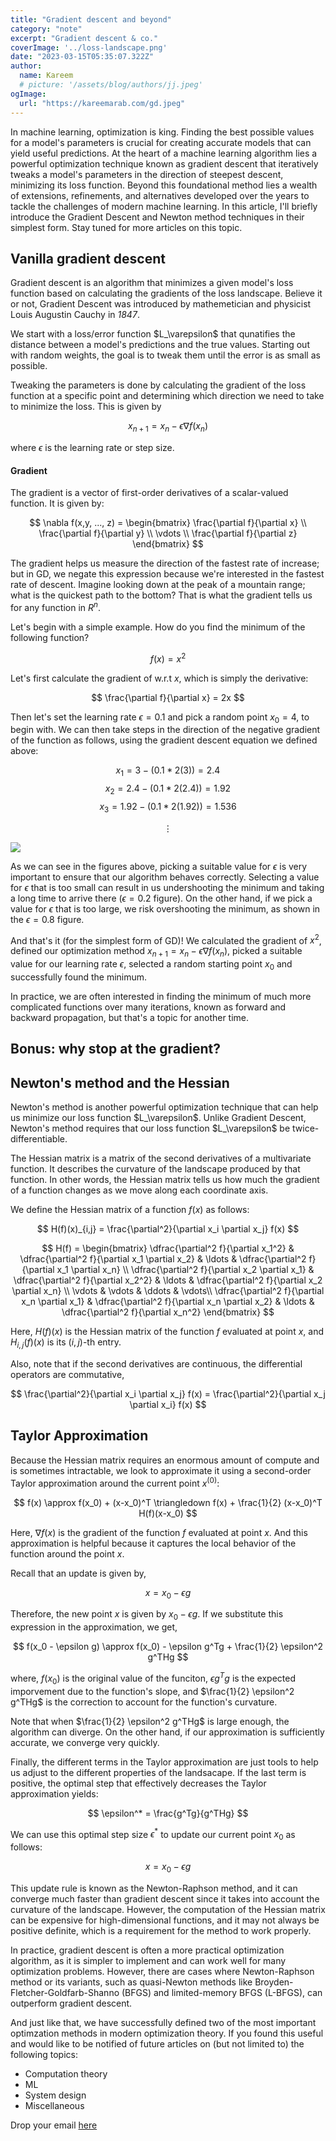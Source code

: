 ```yaml
---
title: "Gradient descent and beyond"
category: "note"
excerpt: "Gradient descent & co."
coverImage: '../loss-landscape.png'
date: "2023-03-15T05:35:07.322Z"
author:
  name: Kareem
  # picture: '/assets/blog/authors/jj.jpeg'
ogImage:
  url: "https://kareemarab.com/gd.jpeg"
---
```


In machine learning, optimization is king. Finding the best possible values for a model's parameters is crucial for creating accurate models that can yield useful predictions. At the heart of a machine learning algorithm lies a powerful optimization technique known as gradient descent that iteratively tweaks a model's parameters in the direction of steepest descent, minimizing its loss function. Beyond this foundational method lies a wealth of extensions, refinements, and alternatives developed over the years to tackle the challenges of modern machine learning. In this article, I'll briefly introduce the Gradient Descent and Newton method techniques in their simplest form. Stay tuned for more articles on this topic.


## Vanilla gradient descent

Gradient descent is an algorithm that minimizes a given model's loss function based on calculating the gradients of the loss landscape. Believe it or not, Gradient Descent was introduced by mathemetician and physicist Louis Augustin Cauchy in *1847*.

We start with a loss/error function $L_\varepsilon\$ that qunatifies the distance between a model's predictions and the true values. Starting out with random weights, the goal is to tweak them until the error is as small as possible.

Tweaking the parameters is done by calculating the gradient of the loss function at a specific point and determining which direction we need to take to minimize the loss. This is given by

$$
x_{n+1} = x_{n} - \epsilon \nabla f(x_{n})
$$

where $\epsilon$ is the learning rate or step size.

#### **Gradient**

The gradient is a vector of first-order derivatives of a scalar-valued function. It is given by:

$$
\nabla f(x,y, ..., z) = \begin{bmatrix}
                    \frac{\partial f}{\partial x} \\
                    \frac{\partial f}{\partial y} \\
                    \vdots \\
                    \frac{\partial f}{\partial z}
                  \end{bmatrix}
$$


The gradient helps us measure the direction of the fastest rate of increase; but in GD, we negate this expression because we're interested in the fastest rate of descent. Imagine looking down at the peak of a mountain range; what is the quickest path to the bottom? That is what the gradient tells us for any function in $R^{n}$.

Let's begin with a simple example. How do you find the minimum of the following function?

$$
f(x) = x^{2}
$$

Let's first calculate the gradient of  w.r.t $x$, which is simply the derivative:

$$
\frac{\partial f}{\partial x} = 2x
$$

Then let's set the learning rate $\epsilon=0.1$ and pick a random point $x_{0}=4$, to begin with. We can then take steps in the direction of the negative gradient of the function as follows, using the gradient descent equation we defined above:

$$
x_{1} = 3 - (0.1 * 2(3)) = 2.4
$$
$$
x_{2} = 2.4 - (0.1 * 2(2.4)) = 1.92
$$
$$
x_{3} = 1.92 - (0.1 * 2(1.92)) = 1.536
$$

$$
\vdots
$$

![](../5figs.png)

As we can see in the figures above, picking a suitable value for $\epsilon$ is very important to ensure that our algorithm behaves correctly. Selecting a value for $\epsilon$ that is too small can result in us undershooting the minimum and taking a long time to arrive there ($\epsilon=0.2$ figure). On the other hand, if we pick a value for $\epsilon$ that is too large, we risk overshooting the minimum, as shown in the $\epsilon=0.8$ figure.

And that's it (for the simplest form of GD)! We calculated the gradient of $x^2$, defined our optimization method $x_{n+1} = x_{n} - \epsilon \nabla f(x_{n})$, picked a suitable value for our learning rate $\epsilon$, selected a random starting point $x_0$ and successfully found the minimum.

In practice, we are often interested in finding the minimum of much more complicated functions over many iterations, known as forward and backward propagation, but that's a topic for another time.

## **Bonus: why stop at the gradient?**

## Newton's method and the Hessian

Newton's method is another powerful optimization technique that can help us minimize our loss function $L_\varepsilon\$. Unlike Gradient Descent, Newton's method requires that our loss function $L_\varepsilon\$ be twice-differentiable.

The Hessian matrix is a matrix of the second derivatives of a multivariate function. It describes the curvature of the landscape produced by that function. In other words, the Hessian matrix tells us how much the gradient of a function changes as we move along each coordinate axis.

We define the Hessian matrix of a function $f(x)$ as follows:

$$
H(f)(x)_{i,j} = \frac{\partial^2}{\partial x_i \partial x_j} f(x)
$$

$$
H(f) = \begin{bmatrix}
\dfrac{\partial^2 f}{\partial x_1^2} & \dfrac{\partial^2 f}{\partial x_1 \partial x_2} & \ldots & \dfrac{\partial^2 f}{\partial x_1 \partial x_n} \\
\dfrac{\partial^2 f}{\partial x_2 \partial x_1} & \dfrac{\partial^2 f}{\partial x_2^2} & \ldots & \dfrac{\partial^2 f}{\partial x_2 \partial x_n} \\
\vdots & \vdots & \ddots & \vdots\\
\dfrac{\partial^2 f}{\partial x_n \partial x_1} & \dfrac{\partial^2 f}{\partial x_n \partial x_2} & \ldots & \dfrac{\partial^2 f}{\partial x_n^2}
\end{bmatrix}
$$

Here, $H(f)(x)$ is the Hessian matrix of the function $f$ evaluated at point $x$, and $H_{i,j}(f)(x)$ is its $(i,j)$-th entry.

Also, note that if the second derivatives are continuous, the differential operators are commutative,

$$
\frac{\partial^2}{\partial x_i \partial x_j} f(x) = \frac{\partial^2}{\partial x_j \partial x_i} f(x)
$$

## Taylor Approximation

Because the Hessian matrix requires an enormous amount of compute and is sometimes intractable, we look to approximate it using a second-order Taylor approximation around the current point $x^{(0)}$:

$$
f(x) \approx f(x_0) + (x-x_0)^T \triangledown f(x) + \frac{1}{2} (x-x_0)^T H(f)(x-x_0)
$$

Here, $\nabla f(x)$ is the gradient of the function $f$ evaluated at point $x$. And this approximation is helpful because it captures the local behavior of the function around the point $x$.

Recall that an update is given by,

$$
x = x_{0} - \epsilon g
$$

Therefore, the new point $x$ is given by $x_0 - \epsilon g$. If we substitute this expression in the approximation, we get,

$$
f(x_0 - \epsilon g) \approx f(x_0) - \epsilon g^Tg + \frac{1}{2} \epsilon^2 g^THg
$$

where,
$f(x_0)$ is the original value of the funciton,
$\epsilon g^Tg$ is the expected imporvement due to the function's slope, and
$\frac{1}{2} \epsilon^2 g^THg$ is the correction to account for the function's curvature.

Note that when $\frac{1}{2} \epsilon^2 g^THg$ is large enough, the algorithm can diverge. On the other hand, if our approximation is sufficiently accurate, we converge very quickly.

Finally, the different terms in the Taylor approximation are just tools to help us adjust to the different properties of the landsacape. If the last term is positive, the optimal step that effectively decreases the Taylor approximation yields:

$$
\epsilon^* = \frac{g^Tg}{g^THg}
$$

We can use this optimal step size $\epsilon^*$ to update our current point $x_0$ as follows:

$$
x = x_0 - \epsilon g
$$

This update rule is known as the Newton-Raphson method, and it can converge much faster than gradient descent since it takes into account the curvature of the landscape. However, the computation of the Hessian matrix can be expensive for high-dimensional functions, and it may not always be positive definite, which is a requirement for the method to work properly.

In practice, gradient descent is often a more practical optimization algorithm, as it is simpler to implement and can work well for many optimization problems. However, there are cases where Newton-Raphson method or its variants, such as quasi-Newton methods like Broyden-Fletcher-Goldfarb-Shanno (BFGS) and limited-memory BFGS (L-BFGS), can outperform gradient descent.

And just like that, we have successfully defined two of the most important optimzation methods in modern optimization theory. If you found this useful and would like to be notified of future articles on (but not limited to) the following topics:
- Computation theory
- ML
- System design
- Miscellaneous

Drop your email [here](https://vs6itw50puy.typeform.com/to/YWqHUfk5)